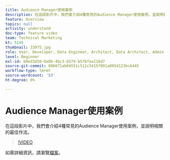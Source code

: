 ```yaml
---
title: Audience Manager使用案例
description: 在這段影片中，我們會介紹4種常見的Audience Manager使用案例，並說明相關的最佳作法。
feature: Overview
topics: null
activity: understand
doc-type: feature video
team: Technical Marketing
kt: 5145
thumbnail: 33975.jpg
role: User, Developer, Data Engineer, Architect, Data Architect, Admin, Leader
level: Beginner
exl-id: b0ed3450-0a0b-4bc3-b579-b57bfea116d7
source-git-commit: 086071ab04551c512c5415f091a8054123bc6445
workflow-type: tm+mt
source-wordcount: '53'
ht-degree: 0%

---
```


# Audience Manager使用案例

在這段影片中，我們會介紹4種常見的Audience Manager使用案例，並說明相關的最佳作法。

>[!VIDEO](https://video.tv.adobe.com/v/33975/?quality=12)

如需詳細資訊，請瀏覽[檔案](https://experienceleague.adobe.com/docs/audience-manager/user-guide/aam-home.html)。
